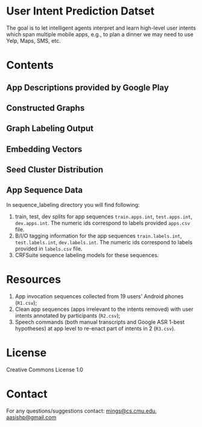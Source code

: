 # User Intent Prediction Datset
The goal is to let intelligent agents interpret and learn high-level user intents which span multiple mobile apps, e.g., to plan a dinner we may need to use Yelp, Maps, SMS, etc.

# Contents

## App Descriptions provided by Google Play

## Constructed Graphs

## Graph Labeling Output

## Embedding Vectors

## Seed Cluster Distribution


## App Sequence Data
In sequence_labeling directory you will find following:
1. train, test, dev splits for app sequences `train.apps.int`, `test.apps.int`, `dev.apps.int`. The numeric ids correspond to labels provided `apps.csv` file. 
2. B/I/O tagging information for the app sequences `train.labels.int`, `test.labels.int`, `dev.labels.int`. The numeric ids correspond to labels provided in `labels.csv` file.
3. CRFSuite sequence labeling models for these sequences. 

# Resources
1. App invocation sequences collected from 19 users' Android phones (`R1.csv`);
2. Clean app sequences (apps irrelevant to the intents removed) with user intents annotated by participants (`R2.csv`);
3. Speech commands (both manual transcripts and Google ASR 1-best hypotheses) at app level to re-enact part of intents in 2 (`R3.csv`).

# License
Creative Commons License 1.0 
# Contact
For any questions/suggestions contact: mings@cs.cmu.edu, aasishp@gmail.com
